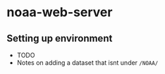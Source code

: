 # noaa-web-server

## Setting up environment
- TODO
- Notes on adding a dataset that isnt under `/NOAA/`

